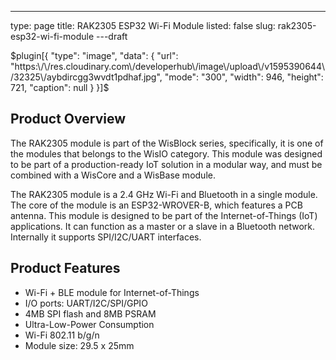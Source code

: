 ---
type: page
title: RAK2305 ESP32 Wi-Fi Module
listed: false
slug: rak2305-esp32-wi-fi-module
---draft

$plugin[{
    "type": "image",
    "data": {
        "url": "https:\/\/res.cloudinary.com\/developerhub\/image\/upload\/v1595390644\/32325\/aybdircgg3wvdt1pdhaf.jpg",
        "mode": "300",
        "width": 946,
        "height": 721,
        "caption": null
    }
}]$

## Product Overview

The RAK2305 module is part of the WisBlock series, specifically, it is one of the modules that belongs to the WisIO category. This module was designed to be part of a production-ready IoT solution in a modular way, and must be combined with a WisCore and a WisBase module.

The RAK2305 module is a 2.4 GHz Wi-Fi and Bluetooth in a single module. The core of the module is an ESP32-WROVER-B, which features a PCB antenna. This module is designed to be part of the Internet-of-Things (IoT) applications. It can function as a master or a slave in a Bluetooth network. Internally it supports SPI/I2C/UART interfaces.

## Product Features

-  Wi-Fi + BLE module for Internet-of-Things
-  I/O ports: UART/I2C/SPI/GPIO
- 4MB SPI flash and 8MB PSRAM
- Ultra-Low-Power Consumption
- Wi-Fi 802.11 b/g/n
- Module size: 29.5 x 25mm

